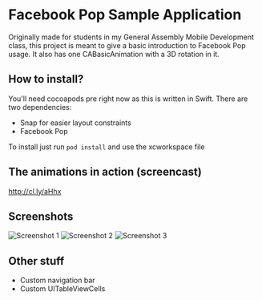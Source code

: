 # Facebook Pop Sample Application
Originally made for students in my General Assembly Mobile Development class, this project is meant to give a basic introduction to Facebook Pop usage. It also has one CABasicAnimation with a 3D rotation in it.

## How to install?
You'll need cocoapods pre right now as this is written in Swift. There are two dependencies:
- Snap for easier layout constraints
- Facebook Pop

To install just run `pod install` and use the xcworkspace file

## The animations in action (screencast)
http://cl.ly/aHhx

## Screenshots
![Screenshot 1](https://s3.amazonaws.com/f.cl.ly/items/0W3D1Q160T241u0s2X2l/IMG_4390.PNG "Start Screen")
![Screenshot 2](https://s3.amazonaws.com/f.cl.ly/items/372624463W361H3P1C1E/IMG_4391.PNG "Detail Screen")
![Screenshot 3](https://s3.amazonaws.com/f.cl.ly/items/1a0P3Q3r2Y1l113e471b/IMG_4392.PNG "Detail Screen scaled back")

## Other stuff
- Custom navigation bar
- Custom UITableViewCells
